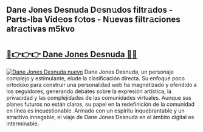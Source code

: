 ## Dane Jones Desnuda D𝚎sn𝚞dos filtr𝚊dos - Parts-lba Vid𝚎os f𝚘tos - N𝚞evas filtr𝚊ciones atr𝚊ctivas m5kvo

# <h2><a href="http://mb6eap.tromn.icu/?c=Dane+Jones+Desnuda">🔗👉👉👉 Dane Jones Desnuda 🔗🔗</a></h2>

[![Dane Jones Desnuda nuevo](https://i.imgur.com/pEAQMta.gif)](http://mb6eap.tromn.icu/?c=Dane+Jones+Desnuda)
Dane Jones Desnuda, un personaje complejo y estimulante, elude la clasificación directa. Su enfoque poco ortodoxo para construir una personalidad web ha magnetizado y ofendido a los seguidores, generando debates sobre la expresión artística, la privacidad y las complejidades de las comunidades virtuales. Aunque sus planes futuros no están claros, su papel en la redefinición de la comunidad en línea es incuestionable. Armado con un espíritu inquebrantable y un atractivo innegable, el viaje de Dane Jones Desnuda en el ámbito digital es interminable.

